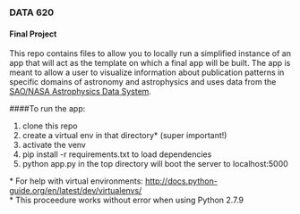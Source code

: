 ### DATA 620
#### Final Project
    
This repo contains files to allow you to locally run a simplified instance of an app that will act as the template on which a final app will be built. The app is meant to allow a user to visualize information about publication patterns in specific domains of astronomy and astrophysics and uses data from the [SAO/NASA Astrophysics Data System](https://ui.adsabs.harvard.edu/).
   
####To run the app:
1. clone this repo
2. create a virtual env in that directory* (super important!)
3. activate the venv 
4. pip install -r requirements.txt to load dependencies
5. python app.py in the top directory will boot the server to localhost:5000

\* For help with virtual environments: http://docs.python-guide.org/en/latest/dev/virtualenvs/   
\* This proceedure works without error when using Python 2.7.9    
